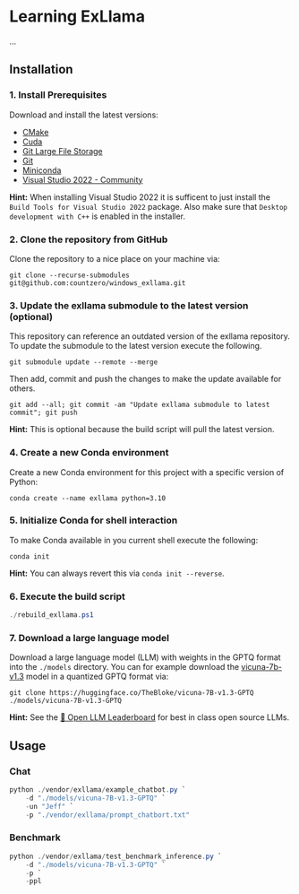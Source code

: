 # Learning ExLlama

...

## Installation

### 1. Install Prerequisites

Download and install the latest versions:

* [CMake](https://cmake.org/download/)
* [Cuda](https://developer.nvidia.com/cuda-downloads)
* [Git Large File Storage](https://git-lfs.com)
* [Git](https://git-scm.com/download)
* [Miniconda](https://conda.io/projects/conda/en/stable/user-guide/install)
* [Visual Studio 2022 - Community](https://visualstudio.microsoft.com/downloads/)

**Hint:** When installing Visual Studio 2022 it is sufficent to just install the `Build Tools for Visual Studio 2022` package. Also make sure that `Desktop development with C++` is enabled in the installer.

### 2. Clone the repository from GitHub

Clone the repository to a nice place on your machine via:

```Shell
git clone --recurse-submodules git@github.com:countzero/windows_exllama.git
```

### 3. Update the exllama submodule to the latest version (optional)
This repository can reference an outdated version of the exllama repository. To update the submodule to the latest version execute the following.

```Shell
git submodule update --remote --merge
```

Then add, commit and push the changes to make the update available for others.

```Shell
git add --all; git commit -am "Update exllama submodule to latest commit"; git push
```

**Hint:** This is optional because the build script will pull the latest version.

### 4. Create a new Conda environment

Create a new Conda environment for this project with a specific version of Python:

```Shell
conda create --name exllama python=3.10
```

### 5. Initialize Conda for shell interaction

To make Conda available in you current shell execute the following:

```Shell
conda init
```

**Hint:** You can always revert this via `conda init --reverse`.

### 6. Execute the build script

```PowerShell
./rebuild_exllama.ps1
```

### 7. Download a large language model

Download a large language model (LLM) with weights in the GPTQ format into the `./models` directory. You can for example download the [vicuna-7b-v1.3](https://huggingface.co/lmsys/vicuna-7b-v1.3) model in a quantized GPTQ format via:

```Shell
git clone https://huggingface.co/TheBloke/vicuna-7B-v1.3-GPTQ ./models/vicuna-7B-v1.3-GPTQ
```

**Hint:** See the [🤗 Open LLM Leaderboard](https://huggingface.co/spaces/HuggingFaceH4/open_llm_leaderboard) for best in class open source LLMs.

## Usage

### Chat

```PowerShell
python ./vendor/exllama/example_chatbot.py `
    -d "./models/vicuna-7B-v1.3-GPTQ" `
    -un "Jeff" `
    -p "./vendor/exllama/prompt_chatbort.txt"
```

### Benchmark

```PowerShell
python ./vendor/exllama/test_benchmark_inference.py `
    -d "./models/vicuna-7B-v1.3-GPTQ" `
    -p `
    -ppl
```
